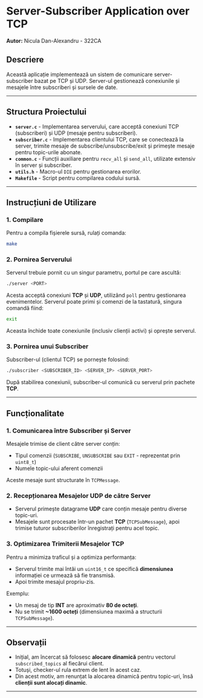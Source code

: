 # Server-Subscriber Application over TCP

**Autor:** Nicula Dan-Alexandru - 322CA

## Descriere
Această aplicație implementează un sistem de comunicare server-subscriber bazat pe TCP și UDP. Server-ul gestionează conexiunile și mesajele între subscriberi și sursele de date.

---

## Structura Proiectului

- **`server.c`** - Implementarea serverului, care acceptă conexiuni TCP (subscriberi) și UDP (mesaje pentru subscriberi).
- **`subscriber.c`** - Implementarea clientului TCP, care se conectează la server, trimite mesaje de subscribe/unsubscribe/exit și primește mesaje pentru topic-urile abonate.
- **`common.c`** - Funcții auxiliare pentru `recv_all` și `send_all`, utilizate extensiv în server și subscriber.
- **`utils.h`** - Macro-ul `DIE` pentru gestionarea erorilor.
- **`Makefile`** - Script pentru compilarea codului sursă.

---

## Instrucțiuni de Utilizare

### 1. Compilare

Pentru a compila fișierele sursă, rulați comanda:

```sh
make
```

### 2. Pornirea Serverului

Serverul trebuie pornit cu un singur parametru, portul pe care ascultă:

```sh
./server <PORT>
```

Acesta acceptă conexiuni **TCP** și **UDP**, utilizând `poll` pentru gestionarea evenimentelor. Serverul poate primi și comenzi de la tastatură, singura comandă fiind:

```sh
exit
```

Aceasta închide toate conexiunile (inclusiv clienții activi) și oprește serverul.

### 3. Pornirea unui Subscriber

Subscriber-ul (clientul TCP) se pornește folosind:

```sh
./subscriber <SUBSCRIBER_ID> <SERVER_IP> <SERVER_PORT>
```

După stabilirea conexiunii, subscriber-ul comunică cu serverul prin pachete **TCP**.

---

## Funcționalitate

### 1. Comunicarea între Subscriber și Server

Mesajele trimise de client către server conțin:
- Tipul comenzii (`SUBSCRIBE`, `UNSUBSCRIBE` sau `EXIT` - reprezentat prin `uint8_t`)
- Numele topic-ului aferent comenzii

Aceste mesaje sunt structurate în `TCPMessage`.

### 2. Recepționarea Mesajelor UDP de către Server

- Serverul primește datagrame **UDP** care conțin mesaje pentru diverse topic-uri.
- Mesajele sunt procesate într-un pachet **TCP** (`TCPSubMessage`), apoi trimise tuturor subscriberilor înregistrați pentru acel topic.

### 3. Optimizarea Trimiterii Mesajelor TCP

Pentru a minimiza traficul și a optimiza performanța:
- Serverul trimite mai întâi un `uint16_t` ce specifică **dimensiunea** informației ce urmează să fie transmisă.
- Apoi trimite mesajul propriu-zis.

Exemplu:
- Un mesaj de tip **INT** are aproximativ **80 de octeți**.
- Nu se trimit **~1600 octeți** (dimensiunea maximă a structurii `TCPSubMessage`).

---

## Observații

- Inițial, am încercat să folosesc **alocare dinamică** pentru vectorul `subscribed_topics` al fiecărui client.
- Totuși, checker-ul rula extrem de lent în acest caz.
- Din acest motiv, am renunțat la alocarea dinamică pentru topic-uri, însă **clienții sunt alocați dinamic**.

---
